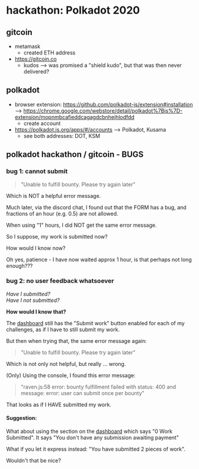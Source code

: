# hackathon: Polkadot 2020

## gitcoin 
* metamask
  * created ETH address
* https://gitcoin.co
  * kudos --> was promised a "shield kudo", but that was then never delivered?


## polkadot
* browser extension: https://github.com/polkadot-js/extension#installation --> https://chrome.google.com/webstore/detail/polkadot%7Bjs%7D-extension/mopnmbcafieddcagagdcbnhejhlodfdd
  * create account
* https://polkadot.js.org/apps/#/accounts --> Polkadot, Kusama
  * see both addresses:  DOT, KSM
   
   
## polkadot hackathon / gitcoin - BUGS
### bug 1: cannot submit

>  "Unable to fulfill bounty. Please try again later"

Which is NOT a helpful error message.

Much later, via the discord chat, I found out that the FORM has a bug, and fractions of an hour (e.g. 0.5) are not allowed.

When using "1" hours, I did NOT get the same error message.

So I suppose, my work is submitted now?

How would I know now?

Oh yes, patience - I have now waited approx 1 hour, is that perhaps not long enough???


### bug 2: no user feedback whatsoever
*Have I submitted?*  
*Have I not submitted?*   

**How would I know that?**

The [dashboard](https://gitcoin.co/dashboard) still has the "Submit work" button enabled for each of my challenges, as if I have to still submit my work.

But then when trying that, the same error message again:

>  "Unable to fulfill bounty. Please try again later"

Which is not only not helpful, but really ... wrong.

(Only) Using the console, I found this error message:

> "raven.js:58 error: bounty fulfillment failed with status: 400 and message: error: user can submit once per bounty"

That looks as if I HAVE submitted my work.

#### Suggestion:

What about using the section on the [dashboard](https://gitcoin.co/dashboard) which says "0 Work Submitted".
It says "You don't have any submission awaiting payment" 

What if you let it express instead: "You have submitted 2 pieces of work".

Wouldn't that be nice?

   



